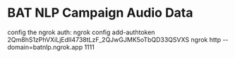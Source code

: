 # BAT NLP Campaign Audio Data
config the ngrok auth: ngrok config add-authtoken 2Qm8hS1zPhVXiLjEdlI4738tLzF_2QJwGJMK5oTbQD33QSVXS
ngrok http --domain=batnlp.ngrok.app 1111
